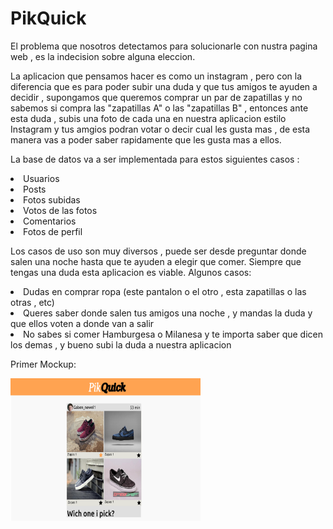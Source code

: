 # PikQuick
El problema que  nosotros detectamos para solucionarle con nustra pagina web , es la indecision sobre alguna eleccion.

La aplicacion que pensamos hacer  es como un instagram , pero con la diferencia que es para poder subir una duda y que tus amigos te ayuden a decidir , supongamos que queremos comprar un par de zapatillas y no sabemos si compra las "zapatillas A" o las "zapatillas B" , entonces ante esta duda , subis una foto de cada una en nuestra aplicacion estilo Instagram y tus amgios podran votar o decir cual les gusta mas , de esta manera vas a poder saber rapidamente que les gusta mas a ellos.

La base de datos va a ser implementada para estos siguientes casos :
	<li>Usuarios</li>
	<li>Posts</li>
	<li>Fotos subidas</li>
	<li>Votos de las fotos</li>
	<li>Comentarios</li>
	<li>Fotos de perfil</li>

Los casos de uso son muy diversos , puede ser desde preguntar donde salen una noche hasta que te ayuden a elegir que comer. Siempre que tengas una duda esta aplicacion es viable. Algunos casos:
<li>Dudas en comprar ropa (este pantalon o el otro , esta zapatillas o las otras , etc)</li>
<li>Queres saber donde salen tus amigos una noche , y mandas la duda y que ellos voten a donde van a salir</li>
<li>No sabes si comer Hamburgesa o Milanesa y te importa saber que dicen los demas , y bueno subi la duda a nuestra aplicacion</li>



Primer Mockup:

<img src="Mockup.png" alt="Mockup" style="width:304px;height:228px;">
